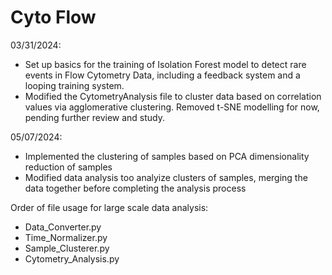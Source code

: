 # Cyto Flow

03/31/2024:
- Set up basics for the training of Isolation Forest model to detect rare events in Flow Cytometry Data, including a feedback system and a looping training system.
- Modified the CytometryAnalysis file to cluster data based on correlation values via agglomerative clustering. Removed t-SNE modelling for now, pending further review and study.

05/07/2024:
- Implemented the clustering of samples based on PCA dimensionality reduction of samples
- Modified data analysis too analyize clusters of samples, merging the data together before completing the analysis process

Order of file usage for large scale data analysis:
- Data_Converter.py
- Time_Normalizer.py
- Sample_Clusterer.py
- Cytometry_Analysis.py
